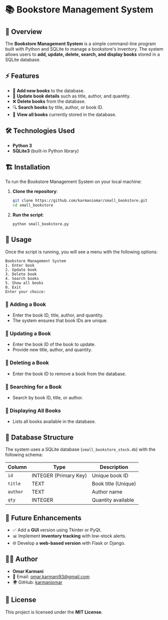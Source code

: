 # 📚 Bookstore Management System

## 📌 Overview
The **Bookstore Management System** is a simple command-line program built with Python and SQLite to manage a bookstore's inventory. The system allows users to **add, update, delete, search, and display books** stored in a SQLite database.

## ⚡ Features
- 📖 **Add new books** to the database.
- 🔄 **Update book details** such as title, author, and quantity.
- ❌ **Delete books** from the database.
- 🔍 **Search books** by title, author, or book ID.
- 📜 **View all books** currently stored in the database.

## 🛠️ Technologies Used
- **Python 3**
- **SQLite3** (built-in Python library)

## 🏗️ Installation
To run the Bookstore Management System on your local machine:

1. **Clone the repository**:
   ```bash
   git clone https://github.com/karmaniomar/small_bookstore.git
   cd small_bookstore
   ```

2. **Run the script**:
   ```bash
   python small_bookstore.py
   ```

## 📝 Usage
Once the script is running, you will see a menu with the following options:

```
Bookstore Management System
1. Enter book
2. Update book
3. Delete book
4. Search books
5. Show all books
0. Exit
Enter your choice:
```

### 🔹 Adding a Book
- Enter the book ID, title, author, and quantity.
- The system ensures that book IDs are unique.

### 🔹 Updating a Book
- Enter the book ID of the book to update.
- Provide new title, author, and quantity.

### 🔹 Deleting a Book
- Enter the book ID to remove a book from the database.

### 🔹 Searching for a Book
- Search by book ID, title, or author.

### 🔹 Displaying All Books
- Lists all books available in the database.

## 📂 Database Structure
The system uses a SQLite database (`small_bookstore_stock.db`) with the following schema:

| Column  | Type    | Description |
|---------|--------|-------------|
| `id`    | INTEGER (Primary Key) | Unique book ID |
| `title` | TEXT   | Book title (Unique) |
| `author` | TEXT  | Author name |
| `qty`   | INTEGER | Quantity available |

## 🚀 Future Enhancements
- ✅ Add a **GUI** version using Tkinter or PyQt.
- 📊 Implement **inventory tracking** with low-stock alerts.
- 🌐 Develop a **web-based version** with Flask or Django.

## 👨‍💻 Author
- **Omar Karmani**  
- 📧 Email: omar.karmani93@gmail.com
- 🌍 GitHub: [karmaniomar](https://github.com/karmaniomar)

## 📜 License
This project is licensed under the **MIT License**.
